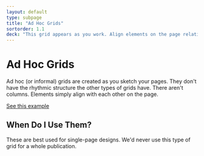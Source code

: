 ```yaml
---
layout: default
type: subpage
title: "Ad Hoc Grids"
sortorder: 1.1
deck: "This grid appears as you work. Align elements on the page relative to each other."
---
```

# Ad Hoc Grids

Ad hoc (or informal) grids are created as you sketch your pages. They don't have the rhythmic structure the other types of grids have. There aren't columns. Elements simply align with each other on the page.

[See this example](https://learning.oreilly.com/library/view/the-art-of/9781315301532/xhtml/14_Chapter08.xhtml#ch8-5)

## When Do I Use Them?

These are best used for single-page designs. We'd never use this type of grid for a whole publication.